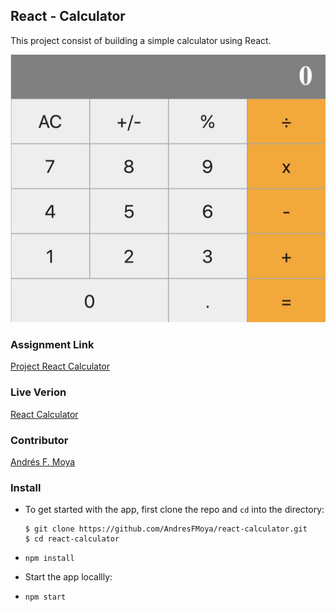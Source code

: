 ## React - Calculator
This project consist of building a simple calculator using React.

![Calculator](public/calculator.jpg?raw=true "Title")

### Assignment Link
[Project React Calculator](https://github.com/microverseinc/project-react-calculator)

### Live Verion
[React Calculator](https://ancient-dusk-58332.herokuapp.com)



### Contributor
[Andrés F. Moya](https://github.com/AndresFMoya)

### Install
- To get started with the app, first clone the repo and `cd` into the directory:
  
  ```
  $ git clone https://github.com/AndresFMoya/react-calculator.git
  $ cd react-calculator
  ```
- `npm install`

- Start the app locallly:

- `npm start`
